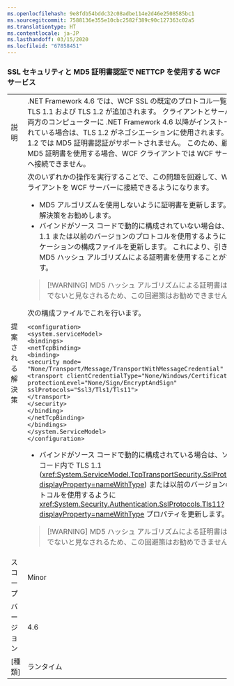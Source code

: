 ```yaml
---
ms.openlocfilehash: 9e8fdb54bddc32c08adbe114e2d46e2508585bc1
ms.sourcegitcommit: 7588136e355e10cbc2582f389c90c127363c02a5
ms.translationtype: HT
ms.contentlocale: ja-JP
ms.lasthandoff: 03/15/2020
ms.locfileid: "67858451"
---
```

### <a name="wcf-services-that-use-nettcp-with-ssl-security-and-md5-certificate-authentication"></a>SSL セキュリティと MD5 証明書認証で NETTCP を使用する WCF サービス

|   |   |
|---|---|
|説明|.NET Framework 4.6 では、WCF SSL の既定のプロトコル一覧に TLS 1.1 および TLS 1.2 が追加されます。 クライアントとサーバーの両方のコンピューターに .NET Framework 4.6 以降がインストールされている場合は、TLS 1.2 がネゴシエーションに使用されます。TLS 1.2 では MD5 証明書認証がサポートされません。 このため、顧客が MD5 証明書を使用する場合、WCF クライアントでは WCF サービスへ接続できません。|
|提案される解決策|次のいずれかの操作を実行することで、この問題を回避して、WCF クライアントを WCF サーバーに接続できるようになります。<ul><li>MD5 アルゴリズムを使用しないように証明書を更新します。 この解決策をお勧めします。</li><li>バインドがソース コードで動的に構成されていない場合は、TLS 1.1 または以前のバージョンのプロトコルを使用するようにアプリケーションの構成ファイルを更新します。 これにより、引き続き MD5 ハッシュ アルゴリズムによる証明書を使用することができます。</li></ul> <blockquote> [!WARNING] MD5 ハッシュ アルゴリズムによる証明書は安全でないと見なされるため、この回避策はお勧めできません。</blockquote> 次の構成ファイルでこれを行います。<pre><code class="lang-xml">&lt;configuration&gt;&#13;&#10;&lt;system.serviceModel&gt;&#13;&#10;&lt;bindings&gt;&#13;&#10;&lt;netTcpBinding&gt;&#13;&#10;&lt;binding&gt;&#13;&#10;&lt;security mode= &quot;None/Transport/Message/TransportWithMessageCredential&quot; &gt;&#13;&#10;&lt;transport clientCredentialType=&quot;None/Windows/Certificate&quot;&#13;&#10;protectionLevel=&quot;None/Sign/EncryptAndSign&quot;&#13;&#10;sslProtocols=&quot;Ssl3/Tls1/Tls11&quot;&gt;&#13;&#10;&lt;/transport&gt;&#13;&#10;&lt;/security&gt;&#13;&#10;&lt;/binding&gt;&#13;&#10;&lt;/netTcpBinding&gt;&#13;&#10;&lt;/bindings&gt;&#13;&#10;&lt;/system.ServiceModel&gt;&#13;&#10;&lt;/configuration&gt;&#13;&#10;</code></pre><ul><li>バインドがソース コードで動的に構成されている場合は、ソース コード内で TLS 1.1 (<xref:System.ServiceModel.TcpTransportSecurity.SslProtocols?displayProperty=nameWithType>) または以前のバージョンのプロトコルを使用するように <xref:System.Security.Authentication.SslProtocols.Tls11?displayProperty=nameWithType> プロパティを更新します。</li></ul> <blockquote> [!WARNING] MD5 ハッシュ アルゴリズムによる証明書は安全でないと見なされるため、この回避策はお勧めできません。</blockquote> |
|スコープ|Minor|
|バージョン|4.6|
|[種類]|ランタイム|
